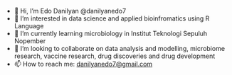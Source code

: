 - 👋 Hi, I’m Edo Danilyan @danilyanedo7
- 👀 I’m interested in data science and applied bioinfromatics using R Language
- 🌱 I’m currently learning microbiology in Institut Teknologi Sepuluh Nopember
- 💞️ I’m looking to collaborate on data analysis and modelling, microbiome research, vaccine research, drug discoveries and drug development
- 📫 How to reach me: danilyanedo7@gmail.com

<!---
danilyanedo7/danilyanedo7 is a ✨ special ✨ repository because its `README.md` (this file) appears on your GitHub profile.
You can click the Preview link to take a look at your changes.
--->
